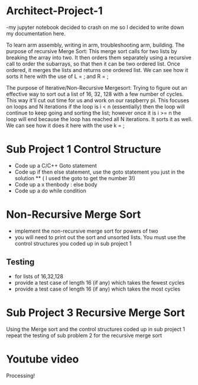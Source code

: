 # Architect-Project-1
-my jupyter notebook decided to crash on me so I decided to write down my documentation here. <p>
To learn arm assembly, writing in arm, troubleshooting arm, building.
The purpose of recursive Merge Sort:
This merge sort calls for two lists by breaking the array into two. It then orders them separately 
using a recursive call to order the subarrays, so that then it can be two ordered list. Once ordered,
it merges the lists and returns one ordered list. We can see how it sorts it here with the use of L = ; and R = ;

The purpose of Iterative/Non-Recursive Mergesort:
Trying to figure out an effective way to sort out a list of 16, 32, 128 with a few number of cycles.
This way it'll cut out time for us and work on our raspberry pi. This focuses on loops and N iterations
if the loop is i < n (essentially) then the loop will continue to keep going and sorting the list; however
once it is i >= n the loop will end because the loop has reached all N iterations. It sorts it as well. We can
see how it does it here with the use k = ;

# Sub Project 1 Control Structure
* Code up a C/C++ Goto statement
* Code up if then else statement, use the goto statement you just in the solution 
** ( I used the goto to get the number 3!)
* Code up a x thenbody : else body
* Code up a do while condition

# Non-Recursive Merge Sort
* implement the non-recursive merge sort for powers of two 
* you will need to print out the sort and unsorted lists. You must use the control structures you coded up in sub project 1

## Testing 
* for lists of 16,32,128
* provide a test case of length 16 (if any) which takes the fewest cycles
* provide a test case of length 16 (if any) which takes the most cycles

# Sub Project 3 Recursive Merge Sort 
Using the Merge sort and the control structures coded up in sub project 1 repeat the testing of sub problem 2 for the recursive merge sort

# Youtube video
Processing!
